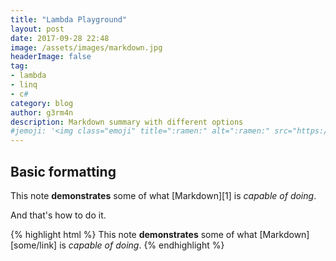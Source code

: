 ```yaml
---
title: "Lambda Playground"
layout: post
date: 2017-09-28 22:48
image: /assets/images/markdown.jpg
headerImage: false
tag:
- lambda
- linq
- c#
category: blog
author: g3rm4n
description: Markdown summary with different options
#jemoji: '<img class="emoji" title=":ramen:" alt=":ramen:" src="https://assets.github.com/images/icons/emoji/unicode/1f35c.png" height="20" width="20" align="absmiddle">'
---
```


## Basic formatting

This note **demonstrates** some of what [Markdown][1] is *capable of doing*.

And that's how to do it.

{% highlight html %}
This note **demonstrates** some of what [Markdown][some/link] is *capable of doing*.
{% endhighlight %}